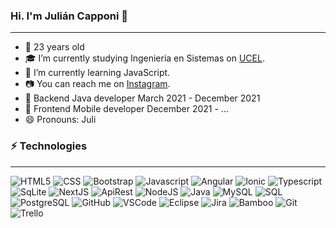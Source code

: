 ### Hi. I'm Julián Capponi 👋

---
- 🌱 23 years old
- :mortar_board: I’m currently studying Ingenieria en Sistemas on [UCEL](https://www.ucel.edu.ar/).
- :muscle: I’m currently learning JavaScript.
- :camera: You can reach me on [Instagram](https://www.instagram.com/julicapponi/).
- :muscle: Backend Java developer March 2021 - December 2021
- :muscle: Frontend Mobile developer December 2021 - ...
- 😄 Pronouns: Juli

### ⚡ Technologies
---
 <p>
  <img alt="HTML5" src="https://img.shields.io/badge/-HTML5-0D1117?logo=html5&logoColor=E34F26&style=plastic"/>
  <img alt="CSS" src="https://img.shields.io/badge/-CSS3-0D1117?logo=css3&logoColor=0769AD&style=plastic"/>
  <img alt="Bootstrap" src="https://img.shields.io/badge/-Bootstrap-0D1117?logo=Bootstrap&logoColor=23A7F2&style=plastic"/>
  <img alt="Javascript" src="https://img.shields.io/badge/-JavaScript-0D1117?logo=javascript&logoColor=F7DF1E&style=plastic"/>
  <img alt="Angular" src="https://img.shields.io/badge/-Angular-0D1117?logo=Angular&logoColor=FB1C1C&style=plastic"/>
  <img alt="Ionic" src="https://img.shields.io/badge/-Ionic-0D1117?logo=Ionic&logoColor=23A7F2&style=plastic"/>
 <img alt="Typescript" src="https://img.shields.io/badge/-Typescript-0D1117?logo=Typescript&logoColor=23A7F2&style=plastic"/>
  <img alt="SqLite" src="https://img.shields.io/badge/-SqLite-0D1117?logo=SqLite&logoColor=23A7F2&style=plastic"/>
  <img alt="NextJS" src="https://img.shields.io/badge/-NextJS-0D1117?logo=NextJS&logoColor=23A7F2&style=plastic"/>
    <img alt="ApiRest" src="https://img.shields.io/badge/-ApiRest-0D1117?logo=ApiRest&logoColor=23A7F2&style=plastic"/>
     <img alt="NodeJS" src="https://img.shields.io/badge/-NodeJS-0D1117?logo=NodeJS&logoColor=23A7F2&style=plastic"/>
  <img alt="Java" src="https://img.shields.io/badge/-Java-0D1117?logo=Java&logoColor=F7DF1E&style=plastic"/>
  <img alt="MySQL" src="https://img.shields.io/badge/-MySQL-0D1117?logo=MySQL&logoColor=blue&style=plastic"/>
  <img alt="SQL" src="https://img.shields.io/badge/-SQL-0D1117?logo=SQL&logoColor=47A248&style=plastic"/>
  <img alt="PostgreSQL" src="https://img.shields.io/badge/-PostgreSQL-0D1117?logo=PostgreSQL&logoColor=47A248&style=plastic"/>
  <img alt="GitHub" src="https://img.shields.io/badge/-GitHub-0D1117?logo=github&logoColor=white&style=plastic"/>
  <img alt="VSCode" src="https://img.shields.io/badge/-VScode-0D1117?logo=visual-studio-code&logoColor=23A7F2&style=plastic"/>
  <img alt="Eclipse" src="https://img.shields.io/badge/-Eclipse-0D1117?logo=Eclipse&logoColor=23A7F2&style=plastic"/>
  <img alt="Jira" src="https://img.shields.io/badge/-Jira-0D1117?logo=Jira&logoColor=23A7F2&style=plastic"/>
  <img alt="Bamboo" src="https://img.shields.io/badge/-Bamboo-0D1117?logo=Bamboo&logoColor=23A7F2&style=plastic"/>
  <img alt="Git" src="https://img.shields.io/badge/-Git-0D1117?logo=Git&logoColor=23A7F2&style=plastic"/>
  <img alt="Trello" src="https://img.shields.io/badge/-Trello-0D1117?logo=Trello&logoColor=23A7F2&style=plastic"/>

</p>




